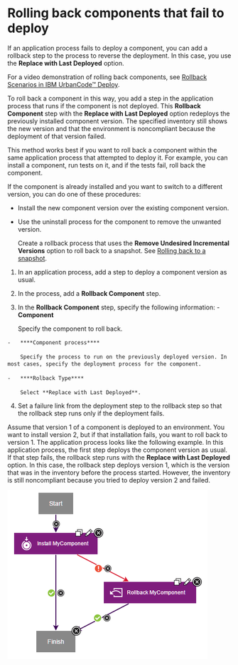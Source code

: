 # Rolling back components that fail to deploy

If an application process fails to deploy a component, you can add a rollback step to the process to reverse the deployment. In this case, you use the **Replace with Last Deployed** option.

For a video demonstration of rolling back components, see [Rollback Scenarios in IBM UrbanCode™ Deploy](https://www.youtube.com/watch?v=8hH25vJ2f3E).

To roll back a component in this way, you add a step in the application process that runs if the component is not deployed. This **Rollback Component** step with the **Replace with Last Deployed** option redeploys the previously installed component version. The specified inventory still shows the new version and that the environment is noncompliant because the deployment of that version failed.

This method works best if you want to roll back a component within the same application process that attempted to deploy it. For example, you can install a component, run tests on it, and if the tests fail, roll back the component.

If the component is already installed and you want to switch to a different version, you can do one of these procedures:

-   Install the new component version over the existing component version.
-   Use the uninstall process for the component to remove the unwanted version.

    Create a rollback process that uses the **Remove Undesired Incremental Versions** option to roll back to a snapshot. See [Rolling back to a snapshot](app_process_deploy_rollback.md).


1.   In an application process, add a step to deploy a component version as usual. 
2.   In the process, add a **Rollback Component** step. 
3.   In the **Rollback Component** step, specify the following information: 
    -   ****Component****

        Specify the component to roll back.

    -   ****Component process****

        Specify the process to run on the previously deployed version. In most cases, specify the deployment process for the component.

    -   ****Rolback Type****

        Select **Replace with Last Deployed**.

4.   Set a failure link from the deployment step to the rollback step so that the rollback step runs only if the deployment fails. 

Assume that version 1 of a component is deployed to an environment. You want to install version 2, but if that installation fails, you want to roll back to version 1. The application process looks like the following example. In this application process, the first step deploys the component version as usual. If that step fails, the rollback step runs with the **Replace with Last Deployed** option. In this case, the rollback step deploys version 1, which is the version that was in the inventory before the process started. However, the inventory is still noncompliant because you tried to deploy version 2 and failed.

![A simple application process that has a rollback step; this step runs if a component deployment step fails](../images/app_process_deploy_rollback_last_a.gif)

